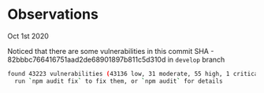 # Observations

Oct 1st 2020

Noticed that there are some vulnerabilities in this commit SHA - 82bbbc766416751aad2de68901897b811c5d310d in
`develop` branch

```bash
found 43223 vulnerabilities (43136 low, 31 moderate, 55 high, 1 critical)
  run `npm audit fix` to fix them, or `npm audit` for details
```

